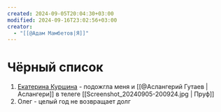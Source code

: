 ```yaml
---
created: 2024-09-05T20:04:30+03:00
modified: 2024-09-16T23:02:56+03:00
creator:
  - "[[@Адам Мамбетов|Я]]"
---
```


# Чёрный список

 1. [Екатерина Куршина](https://t.me/kate_sonofelice) - подожгла меня и [[@Аслангерий Гутаев | Аслангери]] в телеге [[Screenshot_20240905-200924.jpg | Пруф]]
 2. Олег - целый год не возвращает долг
